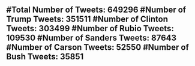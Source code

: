 #Total Number of Tweets: 649296 
#Number of Trump Tweets: 351511
#Number of Clinton Tweets: 303499
#Number of Rubio Tweets: 109530
#Number of Sanders Tweets: 87643
#Number of Carson Tweets: 52550
#Number of Bush Tweets: 35851
---
